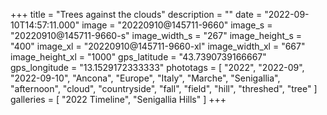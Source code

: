 +++
title = "Trees against the clouds"
description = ""
date = "2022-09-10T14:57:11.000"
image = "20220910@145711-9660"
image_s = "20220910@145711-9660-s"
image_width_s = "267"
image_height_s = "400"
image_xl = "20220910@145711-9660-xl"
image_width_xl = "667"
image_height_xl = "1000"
gps_latitude = "43.7390739166667"
gps_longitude = "13.1529172333333"
phototags = [ "2022", "2022-09", "2022-09-10", "Ancona", "Europe", "Italy", "Marche", "Senigallia", "afternoon", "cloud", "countryside", "fall", "field", "hill", "threshed", "tree" ]
galleries = [ "2022 Timeline", "Senigallia Hills" ]
+++
